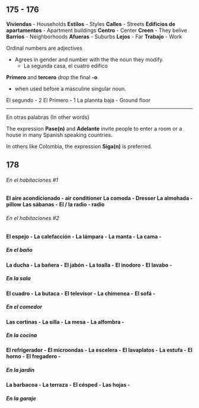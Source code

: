 ## 175 - 176

**Viviendas** - Households
**Estilos** - Styles
**Calles** - Streets
**Edificios de apartamentos** - Apartment buildings
**Centro** - Center
**Creen** - They belive
**Barrios** - Neighborhoods
**Afueras** - Suburbs
**Lejos** - Far
**Trabajo** - Work

Ordinal numbers are adjectives
- Agrees in gender and number with the the noun they modify.
	- La segunda casa, el cuatro edifico

**Primero** and **tercero** *drop* the final **-o** 
- when used before a masculine singular noun. 

El segundo - 2
El Primero - 1
La plannta baja - Ground floor

***
En otras palabras (In other words)

The expression **Pase(n)** and **Adelante** invite people to enter a room or a house in many Spanish speaking countries.

In others like Colombia, the expression **Siga(n)** is preferred.

## 178

###### En el habitaciones #1

**El aire acondicionado - air conditioner**
**La comoda - Dresser**
**La almohada - pillow**
**Las sábanas -** 
**El / la radio - radio**

###### En el habitaciones #2

**El espejo -**
**La calefacción -**
**La lámpara -** 
**La manta -**
**La cama -**
##### En el baño

**La ducha -**
**La bañera -**
**El jabón -**
**La toalla -**
**El inodoro -**
**El lavabo -**
##### En la sala

**El cuadro -**
**La butaca -** 
**El televisor -**
**La chimenea -** 
**El sofá -**
##### En el comedor

**Las cortinas -**
**La silla -**
**La mesa -**
**La alfombra -**
 
##### En la cocina

**El refrigerador -**
**El microondas -**
**La escelera -** 
**El lavaplatos -**
**La estufa -** 
**El horno -** 
**El fregadero -**

##### En la jardín

**La barbacoa -** 
**La terraza -**
**El césped -** 
**Las hojas -**

##### En la garaje


